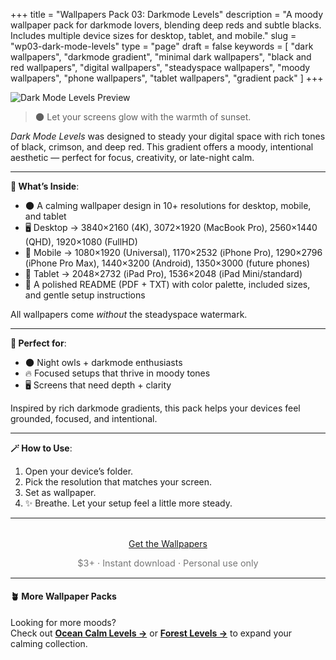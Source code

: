 +++
title = "Wallpapers Pack 03: Darkmode Levels"
description = "A moody wallpaper pack for darkmode lovers, blending deep reds and subtle blacks. Includes multiple device sizes for desktop, tablet, and mobile."
slug = "wp03-dark-mode-levels"
type = "page"
draft = false
keywords = [
  "dark wallpapers", "darkmode gradient", "minimal dark wallpapers",
  "black and red wallpapers", "digital wallpapers", "steadyspace wallpapers",
  "moody wallpapers", "phone wallpapers", "tablet wallpapers", "gradient pack"
]
+++

![Dark Mode Levels Preview](/images/wp03-dark-mode-levels/darkmodecover.png)

> 🌑 Let your screens glow with the warmth of sunset.

_Dark Mode Levels_ was designed to steady your digital space with rich tones of black, crimson, and deep red. This gradient offers a moody, intentional aesthetic — perfect for focus, creativity, or late-night calm.

---

<div class="highlight-box">

**📂 What’s Inside**:

- 🌑 A calming wallpaper design in 10+ resolutions for desktop, mobile, and tablet
- 🖥 Desktop → 3840×2160 (4K), 3072×1920 (MacBook Pro), 2560×1440 (QHD), 1920×1080 (FullHD)
- 📱 Mobile → 1080×1920 (Universal), 1170×2532 (iPhone Pro), 1290×2796 (iPhone Pro Max), 1440×3200 (Android), 1350×3000 (future phones)
- 📱 Tablet → 2048×2732 (iPad Pro), 1536×2048 (iPad Mini/standard)
- 📄 A polished README (PDF + TXT) with color palette, included sizes, and gentle setup instructions

All wallpapers come _without_ the steadyspace watermark.</div>

---
 
<div class="highlight-box">

**🖤 Perfect for**:

- 🌑 Night owls + darkmode enthusiasts
- 🔥 Focused setups that thrive in moody tones
- 🖥 Screens that need depth + clarity

Inspired by rich darkmode gradients, this pack helps your devices feel grounded, focused, and intentional.</div>

---

<div class="highlight-box">

**🪄 How to Use**:

1. Open your device’s folder.
2. Pick the resolution that matches your screen.
3. Set as wallpaper.
4. ✨ Breathe. Let your setup feel a little more steady. </div>

---  

<div style="text-align: center; margin-top: 2rem;">
  <a class="gumroad-button" href="https://steadyspace.gumroad.com/l/wp03_darkmode">Get the Wallpapers</a>
  <p style="font-size: 0.9rem; color: #777;">$3+ · Instant download · Personal use only</p>
</div>

---

#### 🪴 More Wallpaper Packs  
Looking for more moods?  
Check out [**Ocean Calm Levels →**](/wp04-ocean-calm-levels) or [**Forest Levels →**](/wp05-forest-levels) to expand your calming collection.  
